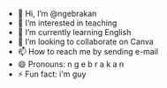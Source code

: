 - 👋 Hi, I’m @ngebrakan
- 👀 I’m interested in teaching 
- 🌱 I’m currently learning English 
- 💞️ I’m looking to collaborate on Canva
- 📫 How to reach me by sending e-mail
- 😄 Pronouns: n g e b r a k a n
- ⚡ Fun fact: i'm guy

<!---
ngebrakan/ngebrakan is a ✨ special ✨ repository because its `README.md` (this file) appears on your GitHub profile.
You can click the Preview link to take a look at your changes.
--->
